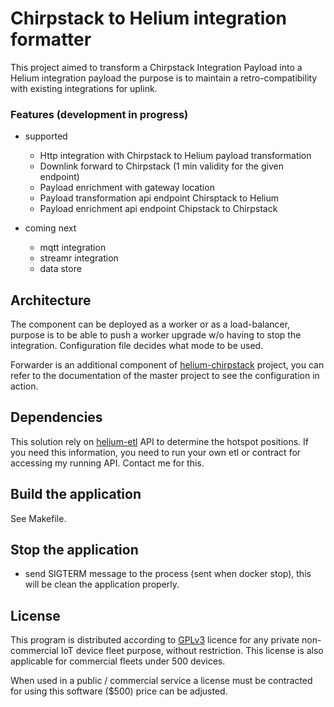 # Chirpstack to Helium integration formatter

This project aimed to transform a Chirpstack Integration Payload into a Helium integration payload
the  purpose is to maintain a retro-compatibility with existing integrations for uplink.

### Features (development in progress)

 * supported
   - Http integration with Chirpstack to Helium payload transformation
   - Downlink forward to Chirpstack (1 min validity for the given endpoint)
   - Payload enrichment with gateway location
   - Payload transformation api endpoint Chirsptack to Helium
   - Payload enrichment api endpoint Chipstack to Chirpstack

 * coming next 
   - mqtt integration
   - streamr integration
   - data store

## Architecture
The component can be deployed as a worker or as a load-balancer, purpose is to be able to push a worker upgrade w/o
having to stop the integration. Configuration file decides what mode to be used.

Forwarder is an additional component of [helium-chirpstack](https://github.com/disk91/helium-chirpstack) project, you can refer to the documentation of the master project
to see the configuration in action.

## Dependencies

This solution rely on [helium-etl](https://github.com/disk91/helium-etl) API to determine the hotspot positions. If you need
this information, you need to run your own etl or contract for accessing my running API. Contact me for this.

## Build the application

See Makefile.

## Stop the application
- send SIGTERM message to the process (sent when docker stop), this will be clean the application properly.

## License
This program is distributed according to [GPLv3](https://www.gnu.org/licenses/gpl-3.0.en.html) licence for any private 
non-commercial IoT device fleet purpose, without restriction. This license is also applicable for commercial fleets under 
500 devices.

When used in a public / commercial service a license must be contracted for using this software ($500) price can be adjusted.
